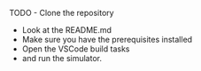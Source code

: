 TODO  - Clone the repository
  - Look at the README.md
  - Make sure you have the prerequisites installed
  - Open the VSCode build tasks
  - and run the simulator.